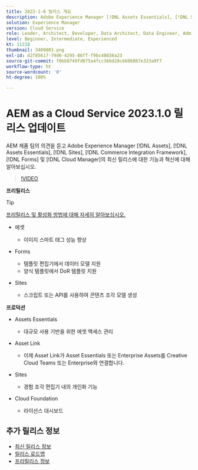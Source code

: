 ```yaml
---
title: 2023-1-0 릴리스 개요
description: Adobe Experience Manager [!DNL Assets Essentials], [!DNL Sites], [!DNL Screens], [!DNL Forms] 및 [!DNL Cloud Foundation]에 대한 2023-1-0 릴리스의 최신 기능과 혁신에 대해 알아보십시오.
solution: Experience Manager
version: Cloud Service
role: Leader, Architect, Developer, Data Architect, Data Engineer, Admin, User
level: Beginner, Intermediate, Experienced
kt: 11218
thumbnail: 3409801.png
exl-id: d2f85617-79d6-4295-86ff-f9bc48656a23
source-git-commit: f0bb8749fd075a4fcc366d28c6606087e323a9f7
workflow-type: ht
source-wordcount: '0'
ht-degree: 100%

---
```


# AEM as a Cloud Service 2023.1.0 릴리스 업데이트

AEM 제품 팀의 의견을 듣고 Adobe Experience Manager [!DNL Assets], [!DNL Assets Essentials], [!DNL Sites], [!DNL Commerce Integration Framework], [!DNL Forms] 및 [!DNL Cloud Manager]의 최신 릴리스에 대한 기능과 혁신에 대해 알아보십시오.

>[!VIDEO](https://video.tv.adobe.com/v/3409801/?quality=12&learn=on)

**프리릴리스**

>[!TIP]
>
>[프리릴리스 및 활성화 방법에 대해 자세히 알아보십시오.](https://experienceleague.adobe.com/docs/experience-manager-cloud-service/content/release-notes/prerelease.html?lang=ko-KR)

* 에셋
   * 이미지 스마트 태그 성능 향상

* Forms
   * 템플릿 편집기에서 데이터 모델 지원
   * 양식 템플릿에서 DoR 템플릿 지원

* Sites
   * 스크립트 또는 API를 사용하여 콘텐츠 조각 모델 생성

**프로덕션**

* Assets Essentials
   * 대규모 사용 기반을 위한 에셋 액세스 관리

* Asset Link
   * 이제 Asset Link가 Asset Essentials 또는 Enterprise Assets를 Creative Cloud Teams 또는 Enterprise와 연결합니다.

* Sites
   * 경험 조각 편집기 내의 개인화 기능

* Cloud Foundation
   * 라이선스 대시보드

<!--- Have questions about the release?  Discuss the release in [Experience League Communities](https://adobe.ly/3paYDAo) --->

## 추가 릴리스 정보

* [최신 릴리스 정보](https://experienceleague.adobe.com/docs/experience-manager-cloud-service/content/release-notes/home.html?lang=ko-KR)
* [릴리스 로드맵](https://experienceleague.adobe.com/docs/experience-manager-release-information/aem-release-updates/update-releases-roadmap.html?lang=ko-KR)
* [프리릴리스 정보](https://experienceleague.adobe.com/docs/experience-manager-cloud-service/content/release-notes/prerelease.html?lang=ko-KR)
